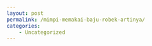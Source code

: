 ```yaml
---
layout: post
permalink: /mimpi-memakai-baju-robek-artinya/
categories:
    - Uncategorized
---
```


